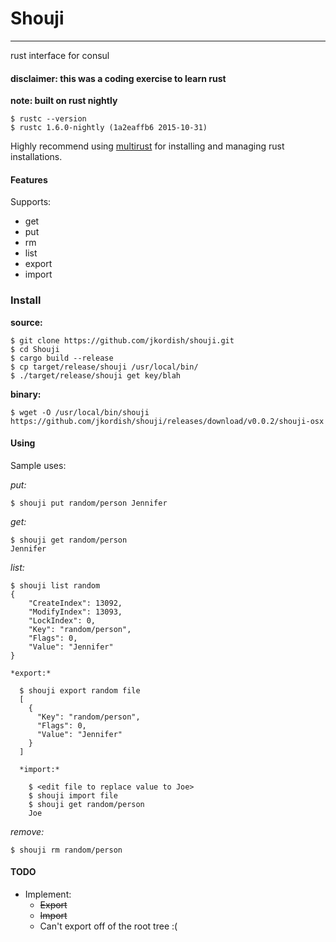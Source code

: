 # Shouji
---
rust interface for consul

#### disclaimer: this was a coding exercise to learn rust

**note: built on rust nightly**

    $ rustc --version
    $ rustc 1.6.0-nightly (1a2eaffb6 2015-10-31)

Highly recommend using [multirust](https://github.com/brson/multirust) for installing and managing rust installations.

#### Features
Supports:
  * get
  * put
  * rm
  * list
  * export
  * import

### Install

**source:**

    $ git clone https://github.com/jkordish/shouji.git
    $ cd Shouji
    $ cargo build --release
    $ cp target/release/shouji /usr/local/bin/
    $ ./target/release/shouji get key/blah

**binary:**

    $ wget -O /usr/local/bin/shouji  https://github.com/jkordish/shouji/releases/download/v0.0.2/shouji-osx

#### Using

Sample uses:

  *put:*

    $ shouji put random/person Jennifer

  *get:*

    $ shouji get random/person
    Jennifer

  *list:*

    $ shouji list random
    {
        "CreateIndex": 13092,
        "ModifyIndex": 13093,
        "LockIndex": 0,
        "Key": "random/person",
        "Flags": 0,
        "Value": "Jennifer"
    }

    *export:*

      $ shouji export random file
      [
        {
          "Key": "random/person",
          "Flags": 0,
          "Value": "Jennifer"
        }
      ]

      *import:*

        $ <edit file to replace value to Joe>
        $ shouji import file
        $ shouji get random/person
        Joe

  *remove:*

    $ shouji rm random/person

#### TODO
  * Implement:
    * ~~Export~~
    * ~~Import~~
    * Can't export off of the root tree :(
